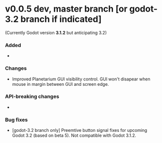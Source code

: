 # v0.0.5 dev, master branch [or godot-3.2 branch if indicated]
(Currently Godot version **3.1.2** but anticipating 3.2)

### Added
* 
### Changes
* Improved Planetarium GUI visibility control. GUI won't disapear when mouse in margin between GUI and screen edge.

### API-breaking changes
* 

### Bug fixes
* [godot-3.2 branch only] Preemtive button signal fixes for upcoming Godot 3.2 (based on beta 5). Not compatible with Godot 3.1.2.
